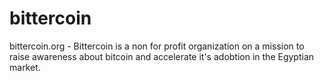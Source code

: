 bittercoin
==========

bittercoin.org - Bittercoin is a non for profit organization on a mission to raise awareness about bitcoin and accelerate it's adobtion in the Egyptian market.
